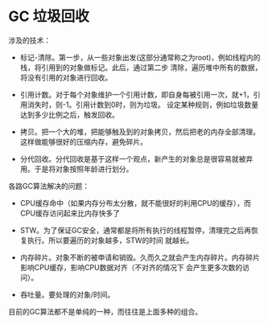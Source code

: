 # GC 垃圾回收

涉及的技术：

- 标记-清除。第一步，从一些对象出发(这部分通常称之为root)，例如线程内的栈，将引用到的对象做标记。此后，通过第二步
清除，遍历堆中所有的数据，将没有引用的对象进行回收。

- 引用计数。对于每个对象维护一个引用计数，即自身每被引用一次，就+1，引用消失时，则-1。引用计数到0时，则为垃圾。
设定某种规则，例如垃圾数量达到多少比例之后，触发回收。

- 拷贝。把一个大的堆，把能够触及到的对象拷贝，然后把老的内存全部清理。这样做能够很好的压缩内存，避免碎片。

- 分代回收。分代回收是基于这样一个观点，新产生的对象总是很容易就被弃用。于是将对象按照年龄进行划分。

各路GC算法解决的问题：

- CPU缓存命中（如果内存分布太分散，就不能很好的利用CPU的缓存），而CPU缓存访问起来比内存快多了

- STW。为了保证GC安全，通常都是将所有执行的线程暂停，清理完之后再恢复执行。所以要遍历的对象越多，STW的时间
就越长。

- 内存碎片。对象不断的被申请和销毁。久而久之就会产生内存碎片。内存碎片影响CPU缓存，影响CPU数据对齐（不对齐的情况下
会产生更多次数的访问）。

- 吞吐量。要处理的对象/时间。

目前的GC算法都不是单纯的一种，而往往是上面多种的组合。

